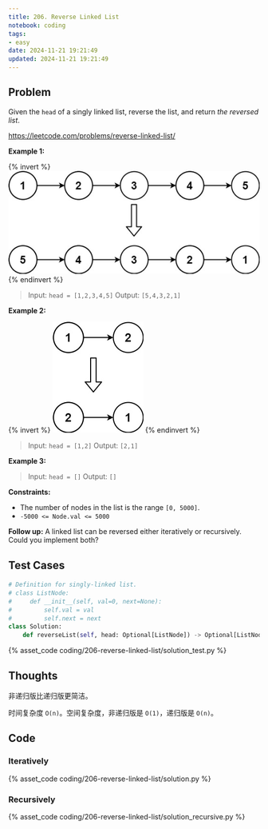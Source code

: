 ```yaml
---
title: 206. Reverse Linked List
notebook: coding
tags:
- easy
date: 2024-11-21 19:21:49
updated: 2024-11-21 19:21:49
---
```

## Problem

Given the `head` of a singly linked list, reverse the list, and return _the reversed list_.

<https://leetcode.com/problems/reverse-linked-list/>

**Example 1:**

{% invert %}
![case1](206-reverse-linked-list/case1.png)
{% endinvert %}

> Input: `head = [1,2,3,4,5]`
> Output: `[5,4,3,2,1]`

**Example 2:**

{% invert %}
![case2](206-reverse-linked-list/case2.png)
{% endinvert %}

> Input: `head = [1,2]`
> Output: `[2,1]`

**Example 3:**

> Input: `head = []`
> Output: `[]`

**Constraints:**

- The number of nodes in the list is the range `[0, 5000]`.
- `-5000 <= Node.val <= 5000`

**Follow up:** A linked list can be reversed either iteratively or recursively. Could you implement both?

## Test Cases

``` python
# Definition for singly-linked list.
# class ListNode:
#     def __init__(self, val=0, next=None):
#         self.val = val
#         self.next = next
class Solution:
    def reverseList(self, head: Optional[ListNode]) -> Optional[ListNode]:
```

{% asset_code coding/206-reverse-linked-list/solution_test.py %}

## Thoughts

非递归版比递归版更简洁。

时间复杂度 `O(n)`。空间复杂度，非递归版是 `O(1)`，递归版是 `O(n)`。

## Code

### Iteratively

{% asset_code coding/206-reverse-linked-list/solution.py %}

### Recursively

{% asset_code coding/206-reverse-linked-list/solution_recursive.py %}
